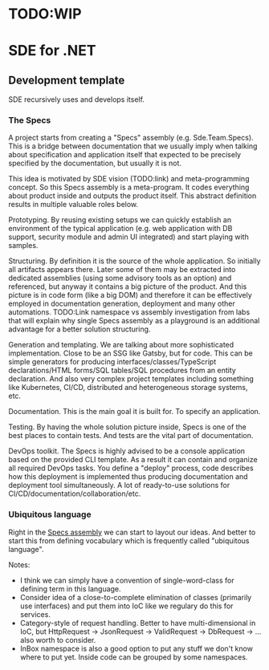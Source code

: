 # TODO:WIP
# SDE for .NET

## Development template

SDE recursively uses and develops itself.

### The Specs

A project starts from creating a "Specs" assembly (e.g. Sde.Team.Specs). This is a bridge between documentation that we usually imply when talking about specification and application itself that expected to be precisely specified by the documentation, but usually it is not.

This idea is motivated by SDE vision (TODO:link) and meta-programming concept. So this Specs assembly is a meta-program. It codes everything about product inside and outputs the product itself. This abstract definition results in multiple valuable roles below.

Prototyping. By reusing existing setups we can quickly establish an environment of the typical application (e.g. web application with DB support, security module and admin UI integrated) and start playing with samples. 

Structuring. By definition it is the source of the whole application. So initially all artifacts appears there. Later some of them may be extracted into dedicated assemblies (using some advisory tools as an option) and referenced, but anyway it contains a big picture of the product. And this picture is in code form (like a big DOM) and therefore it can be effectively employed in documentation generation, deployment and many other automations. TODO:Link namespace vs assembly investigation from labs that will explain why single Specs assembly as a playground is an additional advantage for a better solution structuring.

Generation and templating. We are talking about more sophisticated implementation. Close to be an SSG like Gatsby, but for code. This can be simple generators for producing interfaces/classes/TypeScript declarations/HTML forms/SQL tables/SQL procedures from an entity declaration. And also very complex project templates including something like Kubernetes, CI/CD, distributed and heterogeneous storage systems, etc.

Documentation. This is the main goal it is built for. To specify an application.

Testing. By having the whole solution picture inside, Specs is one of the best places to contain tests. And tests are the vital part of documentation.

DevOps toolkit. The Specs is highly advised to be a console application based on the provided CLI template. As a result it can contain and organize all required DevOps tasks. You define a "deploy" process, code describes how this deployment is implemented thus producing documentation and deployment tool simultaneously. A lot of ready-to-use solutions for CI/CD/documentation/collaboration/etc.

### Ubiquitous language

Right in the [Specs assembly](#specs) we can start to layout our ideas. And better to start this from defining vocabulary which is frequently called "ubiquitous language".

Notes:
* I think we can simply have a convention of single-word-class for defining term in this language.
* Consider idea of a close-to-complete elimination of classes (primarily use interfaces) and put them into IoC like we regulary do this for services. 
* Category-style of request handling. Better to have multi-dimensional in IoC, but HttpRequest<T> &rarr; JsonRequest<T> &rarr; ValidRequest<T> &rarr; DbRequest<T> &rarr; ... also worth to consider.
* InBox namespace is also a good option to put any stuff we don't know where to put yet. Inside code can be grouped by some namespaces.
